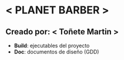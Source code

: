 # < PLANET BARBER >

## Creado por: < Toñete Martin >
- **Build**: ejecutables del proyecto
- **Doc**: documentos de diseño (GDD)

